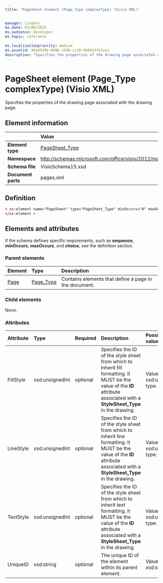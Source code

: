 ```yaml
---
title: "PageSheet element (Page_Type complexType) (Visio XML)"
 
 
manager: lindalu
ms.date: 03/09/2015
ms.audience: Developer
ms.topic: reference
 
ms.localizationpriority: medium
ms.assetid: 99a6549b-099b-1546-cc30-db0010fe3ce1
description: "Specifies the properties of the drawing page associated with the drawing page."
---
```


# PageSheet element (Page_Type complexType) (Visio XML)

Specifies the properties of the drawing page associated with the drawing page.
  
## Element information

||Value |
|:-----|:-----|
|**Element type** <br/> |[PageSheet_Type](pagesheet_type-complextypevisio-xml.md) <br/> |
|**Namespace** <br/> |http://schemas.microsoft.com/office/visio/2012/main  <br/> |
|**Schema file** <br/> |VisioSchema15.xsd  <br/> |
|**Document parts** <br/> |pages.xml  <br/> |
   
## Definition

```XML
< xs:element name="PageSheet" type="PageSheet_Type" minOccurs="0" maxOccurs="1" >
</xs:element > 
```

## Elements and attributes

If the schema defines specific requirements, such as **sequence**, **minOccurs**, **maxOccurs**, and **choice**, see the definition section. 
  
### Parent elements

|**Element**|**Type**|**Description**|
|:-----|:-----|:-----|
|[Page](page-element-pages_type-complextypevisio-xml.md) <br/> |[Page_Type](page_type-complextypevisio-xml.md) <br/> |Contains elements that define a page in the document. |
   
### Child elements

None.
  
### Attributes

|**Attribute**|**Type**|**Required**|**Description**|**Possible values**|
|:-----|:-----|:-----|:-----|:-----|
|FillStyle  <br/> |xsd:unsignedInt  <br/> |optional  <br/> |Specifies the ID of the style sheet from which to inherit fill formatting. It MUST be the value of the **ID** attribute associated with a **StyleSheet_Type** in the drawing. |Values of the xsd:unsignedInt type. |
|LineStyle  <br/> |xsd:unsignedInt  <br/> |optional  <br/> |Specifies the ID of the style sheet from which to inherit line formatting. It MUST be the value of the **ID** attribute associated with a **StyleSheet_Type** in the drawing. |Values of the xsd:unsignedInt type. |
|TextStyle  <br/> |xsd:unsignedInt  <br/> |optional  <br/> |Specifies the ID of the style sheet from which to inherit text formatting. It MUST be the value of the **ID** attribute associated with a **StyleSheet_Type** in the drawing. |Values of the xsd:unsignedInt type. |
|UniqueID  <br/> |xsd:string  <br/> |optional  <br/> |The unique ID of the element within its parent element. |Values of the xsd:string type. |
   

